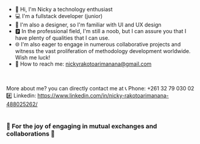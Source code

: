<!--
**Ykcin360/Ykcin360** is a ✨ _special_ ✨ repository because its `README.md` (this file) appears on your GitHub profile.
Here are some ideas to get you started:
- 🔭 I’m currently working on ...
- 🌱 I’m currently learning ...
- 👯 I’m looking to collaborate on ...
- 🤔 I’m looking for help with ...
- 💬 Ask me about ...
- 📫 How to reach me: ...
- 😄 Pronouns: ...
- ⚡ Fun fact: ...
-->
- 👋 Hi, I'm Nicky a technology enthusiast
- 💻 I'm a fullstack developer (junior)
- 💫 I'm also a designer, so I'm familiar with UI and UX design
- 🅿 In the professional field, I'm still a noob, but I can assure you that I have plenty of qualities that I can use.
- 🌐 I'm also eager to engage in numerous collaborative projects and witness the vast proliferation of methodology development worldwide. Wish me luck!
- 💌 How to reach me: nickyrakotoarimanana@gmail.com

<br><br>
More about me? you can directly contact me at 
📞 Phone: +261 32 79 030 02
#️⃣ Linkedin: https://www.linkedin.com/in/nicky-rakotoarimanana-488025262/
<br><br>

### 🤝 For the joy of engaging in mutual exchanges and collaborations 🤝 
